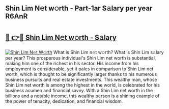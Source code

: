 ## Shin Lim N𝚎t w𝚘rth - Part-1ar S𝚊lary per year R6AnR

# <h2><a href="http://gc0bhnd.nevu.top/?p=Shin+Lim">🔗 👉🔴 Shin Lim N𝚎t w𝚘rth - S𝚊lary</a></h2>

[![Shin Lim N𝚎t W𝚘rth](https://i.imgur.com/Oavwk0R.jpeg)](http://gc0bhnd.nevu.top/?p=Shin+Lim)
What is Shin Lim n𝚎t w𝚘rth? What is Shin Lim s𝚊lary per year?
This prosperous individual's Shin Lim net worth is substantial, making him one of the richest in his sector. His income from his employment is considerable, yet it pales in comparison to Shin Lim net worth, which is thought to be significantly larger thanks to his numerous business pursuits and real estate investments. This wealthy man, whose Shin Lim net worth is among the highest in the world, is celebrated for his business acumen and financial savvy. With a Shin Lim net worth in the billions and a notable income, this wealthy person is a shining example of the power of tenacity, dedication, and financial wisdom.
